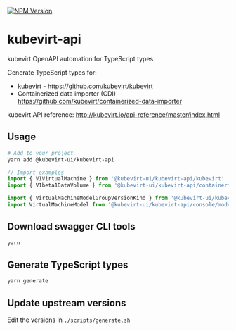 [![NPM Version](https://img.shields.io/npm/v/gm.svg?style=flat)](https://www.npmjs.org/package/@kubevirt-ui/kubevirt-api)

# kubevirt-api
kubevirt OpenAPI automation for TypeScript types

Generate TypeScript types for:
- kubevirt - https://github.com/kubevirt/kubevirt
- Containerized data importer (CDI) - https://github.com/kubevirt/containerized-data-importer

kubevirt API reference:
http://kubevirt.io/api-reference/master/index.html

## Usage

``` bash
# Add to your project
yarn add @kubevirt-ui/kubevirt-api
```

``` typescript
// Import examples
import { V1VirtualMachine } from '@kubevirt-ui/kubevirt-api/kubevirt'
import { V1beta1DataVolume } from '@kubevirt-ui/kubevirt-api/containerized-data-importer'

import { VirtualMachineModelGroupVersionKind } from '@kubevirt-ui/kubevirt-api/console/models'
import VirtualMachineModel from '@kubevirt-ui/kubevirt-api/console/models/VirtualMachineModel'
```
## Download swagger CLI tools

``` bash
yarn
```
## Generate TypeScript types

``` bash
yarn generate
```
## Update upstream versions

Edit the versions in `./scripts/generate.sh`

